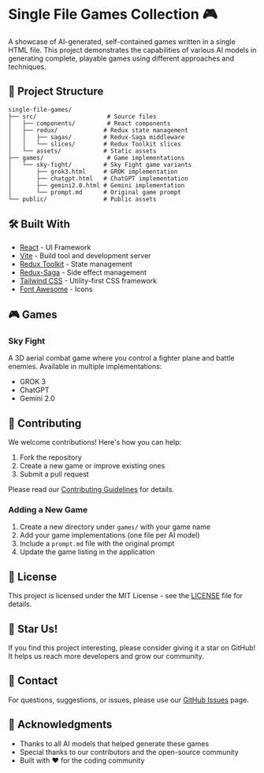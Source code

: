 # Single File Games Collection 🎮

A showcase of AI-generated, self-contained games written in a single HTML file. This project demonstrates the capabilities of various AI models in generating complete, playable games using different approaches and techniques.


## 🎯 Project Structure

```
single-file-games/
├── src/                    # Source files
│   ├── components/         # React components
│   ├── redux/             # Redux state management
│   │   ├── sagas/         # Redux-Saga middleware
│   │   └── slices/        # Redux Toolkit slices
│   └── assets/            # Static assets
├── games/                  # Game implementations
│   └── sky-fight/         # Sky Fight game variants
│       ├── grok3.html     # GROK implementation
│       ├── chatgpt.html   # ChatGPT implementation
│       ├── gemini2.0.html # Gemini implementation
│       └── prompt.md      # Original game prompt
└── public/                # Public assets
```

## 🛠️ Built With

- [React](https://reactjs.org/) - UI Framework
- [Vite](https://vitejs.dev/) - Build tool and development server
- [Redux Toolkit](https://redux-toolkit.js.org/) - State management
- [Redux-Saga](https://redux-saga.js.org/) - Side effect management
- [Tailwind CSS](https://tailwindcss.com/) - Utility-first CSS framework
- [Font Awesome](https://fontawesome.com/) - Icons

## 🎮 Games

### Sky Fight
A 3D aerial combat game where you control a fighter plane and battle enemies. Available in multiple implementations:
- GROK 3
- ChatGPT
- Gemini 2.0

## 🤝 Contributing

We welcome contributions! Here's how you can help:

1. Fork the repository
2. Create a new game or improve existing ones
3. Submit a pull request

Please read our [Contributing Guidelines](CONTRIBUTING.md) for details.

### Adding a New Game

1. Create a new directory under `games/` with your game name
2. Add your game implementations (one file per AI model)
3. Include a `prompt.md` file with the original prompt
4. Update the game listing in the application

## 📝 License

This project is licensed under the MIT License - see the [LICENSE](LICENSE) file for details.

## 🌟 Star Us!

If you find this project interesting, please consider giving it a star on GitHub! It helps us reach more developers and grow our community.

## 📧 Contact

For questions, suggestions, or issues, please use our [GitHub Issues](https://github.com/buildwizai/single-file-games/issues) page.

## 🙏 Acknowledgments

- Thanks to all AI models that helped generate these games
- Special thanks to our contributors and the open-source community
- Built with ❤️ for the coding community
